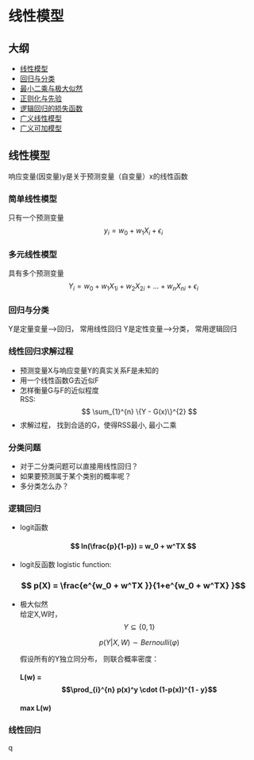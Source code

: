 # 线性模型
## 大纲
- [线性模型](#linear_model)
- [回归与分类](#rgr_cls)
- [最小二乘与极大似然](#ols_mle)
- [正则化与先验](#rgl_pri)
- [逻辑回归的损失函数](#lr_loss)
- [广义线性模型](#glm)
- [广义可加模型](#gam)

## 线性模型<span id="linear_model"></span>
响应变量(因变量)y是关于预测变量（自变量）x的线性函数
### 简单线性模型
只有一个预测变量
$$ y_i = w_0 + w_1X_i + \epsilon_i $$
### 多元线性模型
具有多个预测变量
$$ Y_i = w_0 + w_1X_{1i}+w_2X_{2i}+...+w_nX_{ni} + \epsilon_i  $$  
### 回归与分类<span id="rgr_cls"></span>
Y是定量变量-->回归， 常用线性回归
Y是定性变量-->分类， 常用逻辑回归
### 线性回归求解过程
- 预测变量X与响应变量Y的真实关系F是未知的
- 用一个线性函数G去近似F
- 怎样衡量G与F的近似程度    
  RSS: $$ \sum_{1}^{n} \{Y - G(x)\}^{2} $$
- 求解过程， 找到合适的G，使得RSS最小, 最小二乘
### 分类问题
- 对于二分类问题可以直接用线性回归？
- 如果要预测属于某个类别的概率呢？
- 多分类怎么办？
### 逻辑回归
- logit函数  
 ####  $$ ln(\frac{p}{1-p}) = w_0 + w^TX $$
- logit反函数 logistic function:
 ###  $$ p(X) = \frac{e^{w_0 + w^TX }}{1+e^{w_0 + w^TX} }$$
- 极大似然  
  给定X,W时，$$ Y \subseteq{\{0,1\}} $$  
      
  $$ p(Y|X,W) \sim Bernoulli(\varphi) $$
  
  假设所有的Y独立同分布， 则联合概率密度：
  #### L(w) = $$\prod_{i}^{n} p(x)^y \cdot (1-p(x))^{1 - y}$$
  #### max L(w)
  
### 线性回归
  
  
  


 q